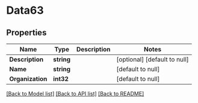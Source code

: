 # Data63

## Properties
Name | Type | Description | Notes
------------ | ------------- | ------------- | -------------
**Description** | **string** |  | [optional] [default to null]
**Name** | **string** |  | [default to null]
**Organization** | **int32** |  | [default to null]

[[Back to Model list]](../README.md#documentation-for-models) [[Back to API list]](../README.md#documentation-for-api-endpoints) [[Back to README]](../README.md)



